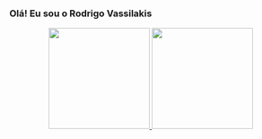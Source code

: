 ### Olá! Eu sou o Rodrigo Vassilakis

<div align="center">
  <a href="https://github.com/rodvb25">
  <img height="180em" src="https://github-readme-stats.vercel.app/api?username=rodvb25&show_icons=true&theme=dracula&include_all_commits=true&count_private=true"/>
  <img height="180em" src="https://github-readme-stats.vercel.app/api/top-langs/?username=rodvb25&layout=compact&langs_count=7&theme=dracula"/>
</div>

